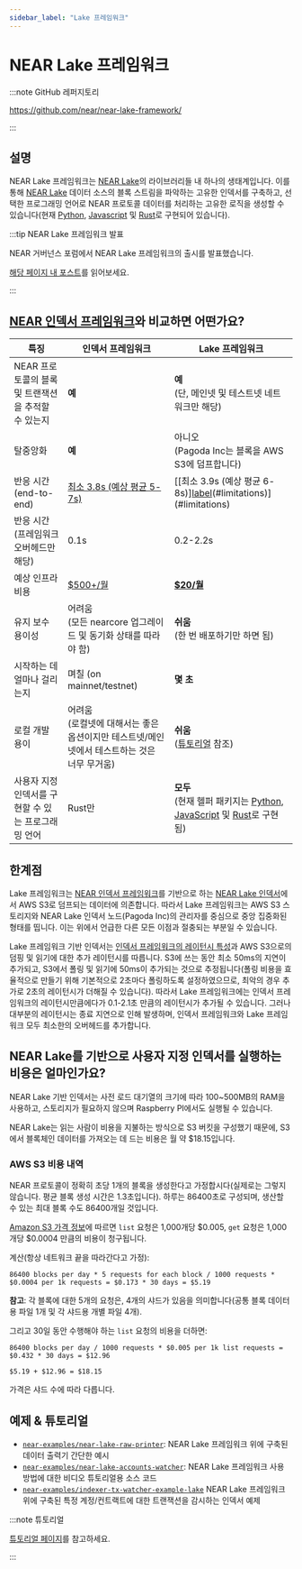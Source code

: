 ```yaml
---
sidebar_label: "Lake 프레임워크"
---
```


# NEAR Lake 프레임워크

:::note GitHub 레퍼지토리

https://github.com/near/near-lake-framework/

:::

## 설명

NEAR Lake 프레임워크는 [NEAR Lake](/tools/realtime#near-lake-indexer)의 라이브러리들 내 하나의 생태계입니다. 이를 통해 [NEAR Lake](/tools/realtime#near-lake-indexer) 데이터 소스의 블록 스트림을 파악하는 고유한 인덱서를 구축하고, 선택한 프로그래밍 언어로 NEAR 프로토콜 데이터를 처리하는 고유한 로직을 생성할 수 있습니다(현재 [Python](http://pypi.org/project/near-lake-framework), [Javascript](https://www.npmjs.com/package/near-lake-framework) 및 [Rust](https://crates.io/crates/near-lake-framework)로 구현되어 있습니다).

:::tip NEAR Lake 프레임워크 발표

NEAR 거버넌스 포럼에서 NEAR Lake 프레임워크의 출시를 발표했습니다.

[해당 페이지 내 포스트](https://gov.near.org/t/announcement-near-lake-framework-brand-new-word-in-indexer-building-approach/17668)를 읽어보세요.

:::


## [NEAR 인덱서 프레임워크](near-indexer-framework.md)와 비교하면 어떤가요?

| 특징                              | 인덱서 프레임워크                                                      | Lake 프레임워크                                                                                                                                                                                                        |
| ------------------------------- | -------------------------------------------------------------- | ----------------------------------------------------------------------------------------------------------------------------------------------------------------------------------------------------------------- |
| NEAR 프로토콜의 블록 및 트랜잭션을 추적할 수 있는지 | **예**                                                          | **예**<br />(단, 메인넷 및 테스트넷 네트워크만 해당)                                                                                                                                                                         |
| 탈중앙화                            | **예**                                                          | 아니오<br />(Pagoda Inc는 블록을 AWS S3에 덤프합니다)                                                                                                                                                                    |
| 반응 시간 (end-to-end)              | [최소 3.8s (예상 평균 5-7s)](near-indexer-framework.md#limitations)  | [[최소 3.9s (예상 평균 6-8s)][label](https://www.thefreedictionary.com/cruft)(#limitations)](#limitations)                                                                                                              |
| 반응 시간 (프레임워크 오버헤드만 해당)          | 0.1s                                                           | 0.2-2.2s                                                                                                                                                                                                          |
| 예상 인프라 비용                       | [$500+/월](https://near-nodes.io/rpc/hardware-rpc)              | [**$20/월**](#what-is-the-cost-of-running-a-custom-indexer-based-on-near-lake)                                                                                                                                     |
| 유지 보수 용이성                       | 어려움<br />(모든 nearcore 업그레이드 및 동기화 상태를 따라야 함)             | **쉬움**<br />(한 번 배포하기만 하면 됨)                                                                                                                                                                                |
| 시작하는 데 얼마나 걸리는지                 | 며칠 (on mainnet/testnet)                                        | **몇 초**                                                                                                                                                                                                           |
| 로컬 개발 용이                        | 어려움<br />(로컬넷에 대해서는 좋은 옵션이지만 테스트넷/메인넷에서 테스트하는 것은 너무 무거움) | **쉬움**<br />([튜토리얼](/tutorials/indexer/near-lake-state-changes-indexer) 참조)                                                                                                                                 |
| 사용자 지정 인덱서를 구현할 수 있는 프로그래밍 언어   | Rust만                                                          | **모두**<br />(현재 헬퍼 패키지는 [Python](http://pypi.org/project/near-lake-framework), [JavaScript](https://www.npmjs.com/package/near-lake-framework) 및 [Rust](https://crates.io/crates/near-lake-framework)로 구현됨) |


## 한계점

Lake 프레임워크는 [NEAR 인덱서 프레임워크](near-indexer-framework.md)를 기반으로 하는 [NEAR Lake 인덱서](https://github.com/near/near-lake-indexer)에서 AWS S3로 덤프되는 데이터에 의존합니다. 따라서 Lake 프레임워크는 AWS S3 스토리지와 NEAR Lake 인덱서 노드(Pagoda Inc)의 관리자를 중심으로 중앙 집중화된 형태를 띱니다. 이는 위에서 언급한 다른 모든 이점과 절충되는 부분일 수 있습니다.

Lake 프레임워크 기반 인덱서는 [인덱서 프레임워크의 레이턴시 특성](near-indexer-framework.md#limitations)과 AWS S3으로의 덤핑 및 읽기에 대한 추가 레이턴시를 따릅니다. S3에 쓰는 동안 최소 50ms의 지연이 추가되고, S3에서 폴링 및 읽기에 50ms이 추가되는 것으로 추정됩니다(폴링 비용을 효율적으로 만들기 위해 기본적으로 2초마다 폴링하도록 설정하였으므로, 최악의 경우 추가로 2초의 레이턴시가 더해질 수 있습니다). 따라서 Lake 프레임워크에는 인덱서 프레임워크의 레이턴시만큼에다가 0.1-2.1초 만큼의 레이턴시가 추가될 수 있습니다. 그러나 대부분의 레이턴시는 종료 지연으로 인해 발생하며, 인덱서 프레임워크와 Lake 프레임워크 모두 최소한의 오버헤드를 추가합니다.

## NEAR Lake를 기반으로 사용자 지정 인덱서를 실행하는 비용은 얼마인가요?

NEAR Lake 기반 인덱서는 사전 로드 대기열의 크기에 따라 100~500MB의 RAM을 사용하고, 스토리지가 필요하지 않으며 Raspberry PI에서도 실행될 수 있습니다.

NEAR Lake는 읽는 사람이 비용을 지불하는 방식으로 S3 버킷을 구성했기 때문에, S3에서 블록체인 데이터를 가져오는 데 드는 비용은 월 약 $18.15입니다.

### AWS S3 비용 내역

NEAR 프로토콜이 정확히 초당 1개의 블록을 생성한다고 가정합시다(실제로는 그렇지 않습니다. 평균 블록 생성 시간은 1.3초입니다). 하루는 86400초로 구성되며, 생산할 수 있는 최대 블록 수도 86400개일 것입니다.

[Amazon S3 가격 정보](https://aws.amazon.com/s3/pricing/?nc1=h_ls)에 따르면 `list` 요청은 1,000개당 $0.005, `get` 요청은 1,000개당 $0.0004 만큼의 비용이 청구됩니다.

계산(항상 네트워크 끝을 따라간다고 가정):

```
86400 blocks per day * 5 requests for each block / 1000 requests * $0.0004 per 1k requests = $0.173 * 30 days = $5.19
```
**참고**: 각 블록에 대한 5개의 요청은, 4개의 샤드가 있음을 의미합니다(공통 블록 데이터용 파일 1개 및 각 샤드용 개별 파일 4개).

그리고 30일 동안 수행해야 하는 `list` 요청의 비용을 더하면:

```
86400 blocks per day / 1000 requests * $0.005 per 1k list requests = $0.432 * 30 days = $12.96

$5.19 + $12.96 = $18.15
```

가격은 샤드 수에 따라 다릅니다.

## 예제 & 튜토리얼

- [`near-examples/near-lake-raw-printer`](https://github.com/near-examples/near-lake-raw-printer): NEAR Lake 프레임워크 위에 구축된 데이터 출력기 간단한 예시
- [`near-examples/near-lake-accounts-watcher`](https://github.com/near-examples/near-lake-accounts-watcher): NEAR Lake 프레임워크 사용 방법에 대한 비디오 튜토리얼용 소스 코드
- [`near-examples/indexer-tx-watcher-example-lake`](https://github.com/near-examples/indexer-tx-watcher-example-lake) NEAR Lake 프레임워크 위에 구축된 특정 계정/컨트랙트에 대한 트랜잭션을 감시하는 인덱서 예제

:::note 튜토리얼

[튜토리얼 페이지](/tutorials/indexer/near-lake-state-changes-indexer)를 참고하세요.

:::
